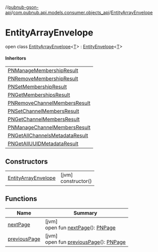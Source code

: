 //[pubnub-gson-api](../../../index.md)/[com.pubnub.api.models.consumer.objects_api](../index.md)/[EntityArrayEnvelope](index.md)

# EntityArrayEnvelope

open class [EntityArrayEnvelope](index.md)&lt;[T](index.md)&gt; : [EntityEnvelope](../-entity-envelope/index.md)&lt;[T](../-entity-envelope/index.md)&gt; 

#### Inheritors

| |
|---|
| [PNManageMembershipResult](../../com.pubnub.api.models.consumer.objects_api.membership/-p-n-manage-membership-result/index.md) |
| [PNRemoveMembershipResult](../../com.pubnub.api.models.consumer.objects_api.membership/-p-n-remove-membership-result/index.md) |
| [PNSetMembershipResult](../../com.pubnub.api.models.consumer.objects_api.membership/-p-n-set-membership-result/index.md) |
| [PNGetMembershipsResult](../../com.pubnub.api.models.consumer.objects_api.membership/-p-n-get-memberships-result/index.md) |
| [PNRemoveChannelMembersResult](../../com.pubnub.api.models.consumer.objects_api.member/-p-n-remove-channel-members-result/index.md) |
| [PNSetChannelMembersResult](../../com.pubnub.api.models.consumer.objects_api.member/-p-n-set-channel-members-result/index.md) |
| [PNGetChannelMembersResult](../../com.pubnub.api.models.consumer.objects_api.member/-p-n-get-channel-members-result/index.md) |
| [PNManageChannelMembersResult](../../com.pubnub.api.models.consumer.objects_api.member/-p-n-manage-channel-members-result/index.md) |
| [PNGetAllChannelsMetadataResult](../../com.pubnub.api.models.consumer.objects_api.channel/-p-n-get-all-channels-metadata-result/index.md) |
| [PNGetAllUUIDMetadataResult](../../com.pubnub.api.models.consumer.objects_api.uuid/-p-n-get-all-u-u-i-d-metadata-result/index.md) |

## Constructors

| | |
|---|---|
| [EntityArrayEnvelope](-entity-array-envelope.md) | [jvm]<br>constructor() |

## Functions

| Name | Summary |
|---|---|
| [nextPage](next-page.md) | [jvm]<br>open fun [nextPage](next-page.md)(): [PNPage](../../../../../pubnub-core/pubnub-core-api/pubnub-core-api/com.pubnub.api.models.consumer.objects/-p-n-page/index.md) |
| [previousPage](previous-page.md) | [jvm]<br>open fun [previousPage](previous-page.md)(): [PNPage](../../../../../pubnub-core/pubnub-core-api/pubnub-core-api/com.pubnub.api.models.consumer.objects/-p-n-page/index.md) |
